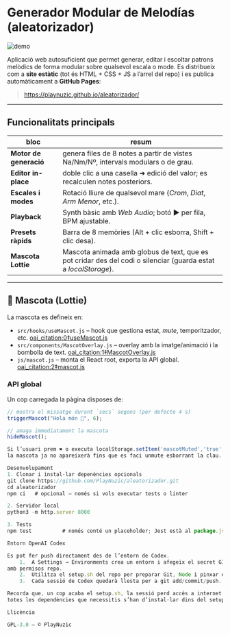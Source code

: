 # Generador Modular de Melodías (aleatorizador)

![demo](./images/screenshot.png) <!-- opcional, si vols afegir una captura -->

Aplicació web autosuficient que permet generar, editar i escoltar patrons
melòdics de forma modular sobre qualsevol escala o mode.
Es distribueix com a **site estàtic** (tot és HTML + CSS + JS a l’arrel del
repo) i es publica automàticament a **GitHub Pages**:

> https://playnuzic.github.io/aleatorizador/

---

## Funcionalitats principals

| bloc | resum |
| ---- | ----- |
| **Motor de generació** | genera files de 8 notes a partir de vistes Na/Nm/Nº, intervals modulars o de grau. |
| **Editor in-place** | doble clic a una casella ➜ edició del valor; es recalculen notes posteriors. |
| **Escales i modes** | Rotació lliure de qualsevol mare (*Crom*, *Diat*, *Arm Menor*, etc.). |
| **Playback** | Synth bàsic amb *Web Audio*; botó ▶ per fila, BPM ajustable. |
| **Presets ràpids** | Barra de 8 memòries (Alt + clic esborra, Shift + clic desa). |
| **Mascota Lottie** | Mascota animada amb globus de text, que es pot cridar des del codi o silenciar (guarda estat a *localStorage*). |

---

## 🐾 Mascota (Lottie)

La mascota es defineix en:

* `src/hooks/useMascot.js` – hook que gestiona estat, *mute*, temporitzador, etc.  [oai_citation:0‡useMascot.js](file-service://file-Hh3MvNeNSh2ctyF44wBR2r)  
* `src/components/MascotOverlay.js` – overlay amb la imatge/animació i la bombolla de text.  [oai_citation:1‡MascotOverlay.js](file-service://file-2aUQzCVyaxYPR1UTzUUMXx)  
* `js/mascot.js` – monta el React root, exporta la API global.  [oai_citation:2‡mascot.js](file-service://file-NmhQX1RBRB8VACYGESPVuP)  

### API global

Un cop carregada la pàgina disposes de:

```js
// mostra el missatge durant `secs` segons (per defecte 4 s)
triggerMascot("Hola món 👋", 6);

// amaga immediatament la mascota
hideMascot();

Si l’usuari prem ✖︎ o executa localStorage.setItem('mascotMuted','true')
la mascota ja no apareixerà fins que es faci unmute esborrant la clau.

Desenvolupament
1. Clonar i instal·lar depenències opcionals
git clone https://github.com/PlayNuzic/aleatorizador.git
cd aleatorizador
npm ci   # opcional – només si vols executar tests o linter

2. Servidor local
python3 -m http.server 8000

3. Tests
npm test          # només conté un placeholder; Jest està al package.json

Entorn OpenAI Codex

Es pot fer push directament des de l’entorn de Codex.
	1.	A Settings → Environments crea un entorn i afegeix el secret GITHUB_TOKEN
amb permisos repo.
	2.	Utilitza el setup.sh del repo per preparar Git, Node i pinxar el token.
	3.	Cada sessió de Codex quedarà llesta per a git add/commit/push.

Recorda que, un cop acaba el setup.sh, la sessió perd accés a internet;
totes les dependències que necessitis s’han d’instal·lar dins del setup.

Llicència

GPL-3.0 – © PlayNuzic
